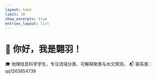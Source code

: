 ```yaml
---
layout: home
limit: 10
show_excerpts: true
entries_layout: list
---
```

# 👋 你好，我是翾羽！

🎓 地理信息科学学生，专注流域分类、可解释聚类与水文预测。
📬 联系我：qq1263854739 
